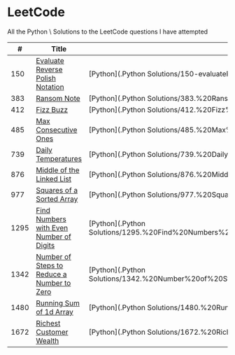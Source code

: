 # LeetCode
All the Python \ Solutions to the LeetCode questions I have attempted


| # | Title | Language | Difficulty |
|---| ----- | -------- | ---------- |
|150|[Evaluate Reverse Polish Notation](https://leetcode.com/problems/evaluate-reverse-polish-notation/)|[Python](.Python Solutions/150-evaluateReversePolishNotation.py)|Medium|
|383|[Ransom Note](https://leetcode.com/problems/ransom-note/)|[Python](.Python Solutions/383.%20Ransom%20Note.py)|Easy|
|412|[Fizz Buzz](https://leetcode.com/problems/fizz-buzz/)|[Python](.Python Solutions/412.%20Fizz%20Buzz.py)|Easy|
|485|[Max Consecutive Ones](https://leetcode.com/problems/max-consecutive-ones/)|[Python](.Python Solutions/485.%20Max%20Consecutive%20Ones.py)|Easy|
|739|[Daily Temperatures](https://leetcode.com/problems/daily-temperatures/)|[Python](.Python Solutions/739.%20Daily%20Temperatures.py)|Medium|
|876|[Middle of the Linked List](https://leetcode.com/problems/middle-of-the-linked-list/)|[Python](.Python Solutions/876.%20Middle%20of%20the%20Linked%20List.py)|Easy|
|977|[Squares of a Sorted Array](https://leetcode.com/problems/squares-of-a-sorted-array/)|[Python](.Python Solutions/977.%20Squares%20of%20a%20Sorted%20Array.py)|Easy|
|1295|[Find Numbers with Even Number of Digits](https://leetcode.com/problems/find-numbers-with-even-number-of-digits/)|[Python](.Python Solutions/1295.%20Find%20Numbers%20with%20Even%20Number%20of%20Digits.py)|Easy|
|1342|[Number of Steps to Reduce a Number to Zero](https://leetcode.com/problems/number-of-steps-to-reduce-a-number-to-zero/)|[Python](.Python Solutions/1342.%20Number%20of%20Steps%20to%20Reduce%20a%20Number%20to%20Zero.py)|Easy|
|1480|[Running Sum of 1d Array](https://leetcode.com/problems/running-sum-of-1d-array/)|[Python](.Python Solutions/1480.%20Running%20Sum%20of%201d%20Array.py)|Easy|
|1672|[Richest Customer Wealth](https://leetcode.com/problems/richest-customer-wealth/)|[Python](.Python Solutions/1672.%20Richest%20Customer%20Wealth.py)|Easy|
